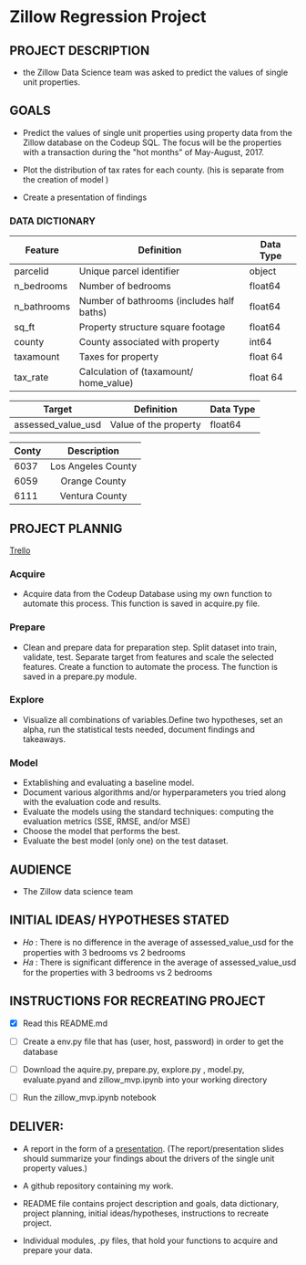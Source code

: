 
# Zillow Regression Project

## PROJECT DESCRIPTION
- the Zillow Data Science team was asked to predict the values of single unit properties. 


## GOALS 

- Predict the values of single unit properties using property data from the Zillow database on the Codeup SQL. The focus will be the properties with a  transaction during the "hot months" of May-August, 2017.

- Plot the distribution of tax rates for each county. (his is separate from the creation of model )
-   Create a presentation of findings



### DATA DICTIONARY

| Feature | Definition | Data Type |
| --- | ---------------- | -------|
|  parcelid |  Unique parcel identifier    | object  |
| n_bedrooms | Number of bedrooms  | float64 |
| n_bathrooms | Number of bathrooms (includes half baths) | float64|
| sq_ft | Property structure square footage | float64|
| county | County associated with property  | int64
| taxamount | Taxes for property | float 64|
| tax_rate | Calculation of (taxamount/ home_value)  |  float 64 |




| Target | Definition | Data Type |
| --- | --- | -------|
| assessed_value_usd | Value of the property | float64 |






|  Conty      |  Description    |  
| :------------- | :-----------------: | 
| 6037    | Los Angeles County | 
| 6059    | Orange County | 
| 6111    | Ventura County  | 



## PROJECT PLANNIG
[Trello ](https://trello.com/b/VhfLmzDz/regressionzillowproject)


### Acquire
- Acquire data from the Codeup Database using my own function to automate this process. This function is saved in acquire.py file.
### Prepare
- Clean and prepare data for preparation step. 
Split dataset into train, validate, test. Separate target from features and scale the selected features. Create a function to automate the process. The function is saved in a prepare.py module. 
### Explore
- Visualize all combinations of variables.Define two hypotheses, set an alpha, run the statistical tests needed, document findings and takeaways.
### Model
- Extablishing and evaluating a baseline model.
- Document various algorithms and/or hyperparameters you tried along with the evaluation code and results.
- Evaluate the  models using the standard techniques: computing the evaluation metrics (SSE, RMSE, and/or MSE)
- Choose the model that performs the best.
- Evaluate the best model (only one) on the test dataset.


## AUDIENCE 
- The Zillow data science team

## INITIAL IDEAS/ HYPOTHESES STATED
- 𝐻𝑜 : There is no difference in  the average of assessed_value_usd  for the properties with  3  bedrooms  vs 2 bedrooms
- 𝐻𝑎 : There is significant  difference in  the average of assessed_value_usd  for the properties with  3  bedrooms  vs 2 bedrooms

## INSTRUCTIONS FOR RECREATING PROJECT

- [x] Read this README.md
- [ ] Create a env.py file that has (user, host, password) in order to  get the database 
- [ ] Download the aquire.py, prepare.py, explore.py , model.py,  evaluate.pyand  and  zillow_mvp.ipynb into your working directory
- [ ] Run the zillow_mvp.ipynb notebook


## DELIVER:
- A report in the form of a [presentation](https://www.canva.com/design/DAEhYOszNZM/t8Cq84OPlBoZuwg_Zq54zA/view?utm_content=DAEhYOszNZM&utm_campaign=designshare&utm_medium=link&utm_source=publishpresent). (The report/presentation slides should summarize your findings about the drivers of the single unit property values.)
- A github repository containing my work.
- README file contains project description and goals, data dictionary, project planning, initial ideas/hypotheses, instructions to recreate project.

- Individual modules, .py files, that hold your functions to acquire and prepare your data.

